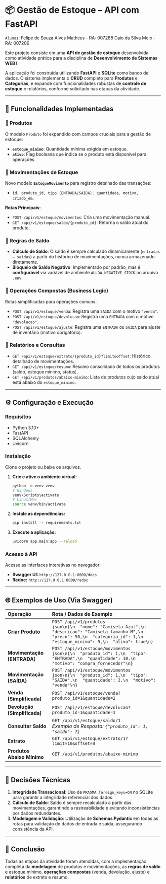 # 📦 Gestão de Estoque – API com FastAPI
 `Alunos`: Felipe de Souza Alves Matheus - RA: 007288
         Caio da Silva Melo - RA: 007206

Este projeto consiste em uma **API de gestão de estoque** desenvolvida como atividade prática para a disciplina de **Desenvolvimento de Sistemas WEB I**.

A aplicação foi construída utilizando **FastAPI** e **SQLite** como banco de dados. O sistema implementa o **CRUD** completo para **Produtos** e **Categorias**, e expande com funcionalidades robustas de **controle de estoque** e relatórios, conforme solicitado nas etapas da atividade.

---

## 🚀 Funcionalidades Implementadas

### 🔹 Produtos
O modelo `Produto` foi expandido com campos cruciais para a gestão de estoque:
- **`estoque_minimo`**: Quantidade mínima exigida em estoque.
- **`ativo`**: Flag booleana que indica se o produto está disponível para operações.

### 🔹 Movimentações de Estoque
Novo modelo **`EstoqueMovimento`** para registro detalhado das transações:
- `id, produto_id, tipo (ENTRADA/SAIDA), quantidade, motivo, criado_em`.

**Rotas Principais:**
- `POST /api/v1/estoque/movimentos`: Cria uma movimentação manual.
- `GET /api/v1/estoque/saldo/{produto_id}`: Retorna o saldo atual do produto.

### 🔹 Regras de Saldo
- **Cálculo de Saldo**: O saldo é sempre calculado dinamicamente (`entradas – saídas`) a partir do histórico de movimentações, nunca armazenado diretamente.
- **Bloqueio de Saldo Negativo**: Implementado por padrão, mas é **configurável** via variável de ambiente `ALLOW_NEGATIVE_STOCK` no arquivo `.env`.

### 🔹 Operações Compostas (Business Logic)
Rotas simplificadas para operações comuns:
- `POST /api/v1/estoque/venda`: Registra uma `SAÍDA` com o motivo `"venda"`.
- `POST /api/v1/estoque/devolucao`: Registra uma `ENTRADA` com o motivo `"devolucao"`.
- `POST /api/v1/estoque/ajuste`: Registra uma `ENTRADA` ou `SAÍDA` para ajuste de inventário (motivo obrigatório).

### 🔹 Relatórios e Consultas
- `GET /api/v1/estoque/extrato/{produto_id}?limit&offset`: Histórico detalhado de movimentações.
- `GET /api/v1/estoque/resumo`: Resumo consolidado de todos os produtos (saldo, estoque mínimo, status).
- `GET /api/v1/produtos/abaixo-minimo`: Lista de produtos cujo saldo atual está abaixo do `estoque_minimo`.

---

## ⚙️ Configuração e Execução

### **Requisitos**

- Python 3.10+
- FastAPI
- SQLAlchemy
- Uvicorn

### **Instalação**

Clone o projeto ou baixe os arquivos.

1.  **Crie e ative o ambiente virtual:**
    ```bash
    python -m venv venv
    # Windows
    venv\Scripts\activate
    # Linux/Mac
    source venv/bin/activate
    ```

2.  **Instale as dependências:**
    ```bash
    pip install -r requirements.txt
    ```

3.  **Execute a aplicação:**
    ```bash
    uvicorn app.main:app --reload
    ```

### **Acesso à API**

Acesse as interfaces interativas no navegador:

- **Swagger UI:** `http://127.0.0.1:8000/docs`
- **Redoc:** `http://127.0.0.1:8000/redoc`

---

## 🌐 Exemplos de Uso (Via Swagger)

| Operação | Rota / Dados de Exemplo |
| :--- | :--- |
| **Criar Produto** | `POST /api/v1/produtos`<br>```json\n{\n  "nome": "Camiseta Azul",\n  "descricao": "Camiseta tamanho M",\n  "preco": 50,\n  "categoria_id": 1,\n  "estoque_minimo": 5,\n  "ativo": true\n}``` |
| **Movimentação (ENTRADA)** | `POST /api/v1/estoque/movimentos`<br>```json\n{\n  "produto_id": 1,\n  "tipo": "ENTRADA",\n  "quantidade": 10,\n  "motivo": "compra_fornecedor"\n}``` |
| **Movimentação (SAÍDA)** | `POST /api/v1/estoque/movimentos`<br>```json\n{\n  "produto_id": 1,\n  "tipo": "SAIDA",\n  "quantidade": 3,\n  "motivo": "venda"\n}``` |
| **Venda (Simplificada)** | `POST /api/v1/estoque/venda?produto_id=1&quantidade=2` |
| **Devolução (Simplificada)** | `POST /api/v1/estoque/devolucao?produto_id=1&quantidade=1` |
| **Consultar Saldo** | `GET /api/v1/estoque/saldo/1`<br>_Exemplo de Resposta: `{"produto_id": 1, "saldo": 7}`_ |
| **Extrato** | `GET /api/v1/estoque/extrato/1?limit=10&offset=0` |
| **Produtos Abaixo Mínimo** | `GET /api/v1/produtos/abaixo-minimo` |

---

## 📌 Decisões Técnicas

1.  **Integridade Transacional**: Uso de `PRAGMA foreign_keys=ON` no SQLite para garantir a integridade referencial dos dados.
2.  **Cálculo de Saldo**: Saldo é sempre recalculado a partir das movimentações, garantindo a rastreabilidade e evitando inconsistências por dados redundantes.
3.  **Modelagem e Validação**: Utilização de **Schemas Pydantic** em todas as rotas para validação de dados de entrada e saída, assegurando consistência da API.

---

## 🏁 Conclusão

Todas as etapas da atividade foram atendidas, com a implementação completa da **modelagem** de produtos e movimentações, as **regras de saldo** e estoque mínimo, **operações compostas** (venda, devolução, ajuste) e **relatórios** de extrato e resumo.
